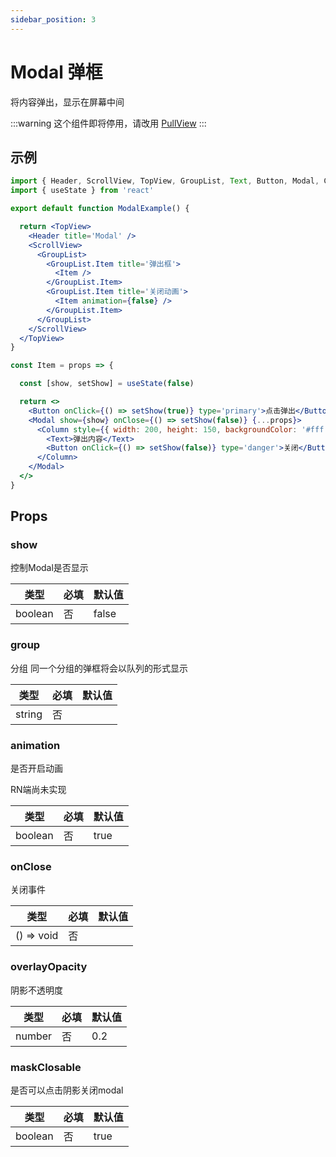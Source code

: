 ```yaml
---
sidebar_position: 3
---
```


# Modal 弹框

将内容弹出，显示在屏幕中间

:::warning
这个组件即将停用，请改用 [PullView](/docs/duxapp/component/PullView)
:::

## 示例

```jsx
import { Header, ScrollView, TopView, GroupList, Text, Button, Modal, Column } from '@/duxuiExample'
import { useState } from 'react'

export default function ModalExample() {

  return <TopView>
    <Header title='Modal' />
    <ScrollView>
      <GroupList>
        <GroupList.Item title='弹出框'>
          <Item />
        </GroupList.Item>
        <GroupList.Item title='关闭动画'>
          <Item animation={false} />
        </GroupList.Item>
      </GroupList>
    </ScrollView>
  </TopView>
}

const Item = props => {

  const [show, setShow] = useState(false)

  return <>
    <Button onClick={() => setShow(true)} type='primary'>点击弹出</Button>
    <Modal show={show} onClose={() => setShow(false)} {...props}>
      <Column style={{ width: 200, height: 150, backgroundColor: '#fff', padding: 12 }}>
        <Text>弹出内容</Text>
        <Button onClick={() => setShow(false)} type='danger'>关闭</Button>
      </Column>
    </Modal>
  </>
}
```

## Props

### show

控制Modal是否显示

| 类型 | 必填 | 默认值 |
| ---- | -------- | ------- |
| boolean | 否 | false |

### group

分组 同一个分组的弹框将会以队列的形式显示

| 类型 | 必填 | 默认值 |
| ---- | -------- | ------- |
| string | 否 |  |

### animation

是否开启动画

RN端尚未实现

| 类型 | 必填 | 默认值 |
| ---- | -------- | ------- |
| boolean | 否 | true |

### onClose

关闭事件

| 类型 | 必填 | 默认值 |
| ---- | -------- | ------- |
| () => void | 否 |  |

### overlayOpacity

阴影不透明度

| 类型 | 必填 | 默认值 |
| ---- | -------- | ------- |
| number | 否 | 0.2 |

### maskClosable

是否可以点击阴影关闭modal

| 类型 | 必填 | 默认值 |
| ---- | -------- | ------- |
| boolean | 否 | true |
